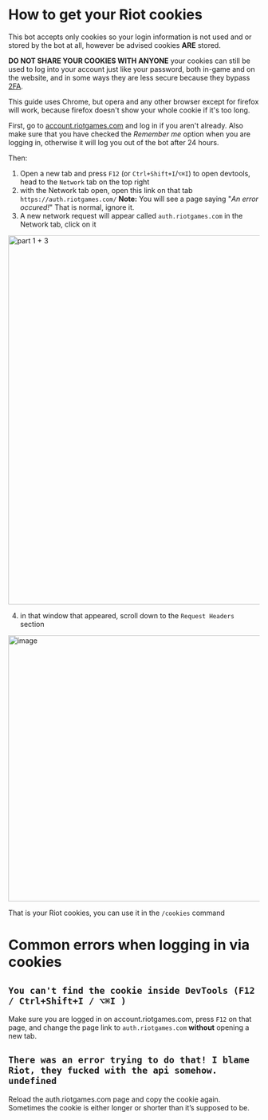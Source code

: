 # How to get your Riot cookies

This bot accepts only cookies so your login information is not used and or stored by the bot at all, however be advised cookies **ARE** stored.

**DO NOT SHARE YOUR COOKIES WITH ANYONE**  your cookies can still be used to log into your account just like your password, both in-game and on the website, and in some ways they are less secure because they bypass [2FA](https://www.riotgames.com/en/news/multi-factor-authentication-has-arrived).

This guide uses Chrome, but opera and any other browser except for firefox will work, because firefox doesn't show your whole cookie if it's too long.

First, go to [account.riotgames.com](https://account.riotgames.com) and log in if you aren't already. Also make sure that you have checked the _Remember me_ option when you are logging in, otherwise it will log you out of the bot after 24 hours.

Then: 
  1. Open a new tab and press `F12` (or `Ctrl+Shift+I`/`⌥⌘I`) to open devtools, head to the `Network` tab on the top right
  2. with the Network tab open, open this link on that tab `https://auth.riotgames.com/`
       **Note:** You will see a page saying "*An error occured!*" That is normal, ignore it.
  3. A new network request will appear called `auth.riotgames.com` in the Network tab, click on it

<img width="1155" height="740" alt="part 1 + 3" src="https://github.com/user-attachments/assets/04e656a0-6fa4-4845-8c71-fa8b1e4dc62d" />


  4. in that window that appeared, scroll down to the `Request Headers` section


<img width="1248" height="534" alt="image" src="https://github.com/user-attachments/assets/f9f0dc07-4993-4949-94c6-7f1d0d4be8f9" />

That is your Riot cookies, you can use it in the `/cookies` command 

# Common errors when logging in via cookies

## `You can't find the cookie inside DevTools (F12 / Ctrl+Shift+I / ⌥⌘I )`
Make sure you are logged in on account.riotgames.com, press `F12` on that page, and change the page link to `auth.riotgames.com` **without** opening a new tab.

## `There was an error trying to do that! I blame Riot, they fucked with the api somehow. undefined`
Reload the auth.riotgames.com page and copy the cookie again.\
Sometimes the cookie is either longer or shorter than it’s supposed to be.

